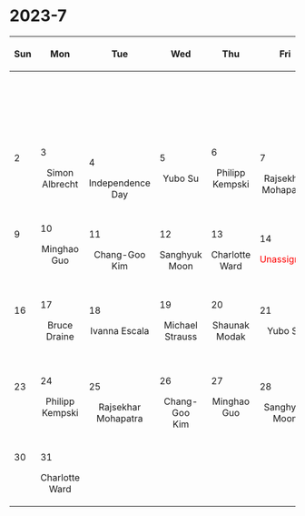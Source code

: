 # 2023-7

|<p>Sun</p>|<p>Mon</p>|<p>Tue</p>|<p>Wed</p>|<p>Thu</p>|<p>Fri</p>|<p>Sat</p>|
|:-:|:-:|:-:|:-:|:-:|:-:|:-:|
|<p><br/><br/></p> |<p><br/><br/></p> |<p><br/><br/></p> |<p><br/><br/></p> |<p><br/><br/></p> |<p><br/><br/></p> |<p align='left'>1</p><p><br/><br/></p>|
|<p align='left'>2</p><p><br/><br/></p>|<p align='left'>3</p><p>Simon Albrecht<br/><br/></p>|<p align='left'>4</p>Independence Day<br/>|<p align='left'>5</p><p>Yubo Su<br/><br/></p>|<p align='left'>6</p><p>Philipp Kempski<br/><br/></p>|<p align='left'>7</p><p>Rajsekhar<br/> Mohapatra</p>|<p align='left'>8</p><p><br/><br/></p>|
|<p align='left'>9</p><p><br/><br/></p>|<p align='left'>10</p><p>Minghao Guo<br/><br/></p>|<p align='left'>11</p><p>Chang-Goo<br/> Kim</p>|<p align='left'>12</p><p>Sanghyuk<br/> Moon</p>|<p align='left'>13</p><p>Charlotte<br/> Ward</p>|<p align='left'>14</p><span style='color:red'>Unassigned</span><br/><br/>|<p align='left'>15</p><p><br/><br/></p>|
|<p align='left'>16</p><p><br/><br/></p>|<p align='left'>17</p><p>Bruce Draine<br/><br/></p>|<p align='left'>18</p><p>Ivanna Escala<br/><br/></p>|<p align='left'>19</p><p>Michael Strauss<br/><br/></p>|<p align='left'>20</p><p>Shaunak Modak<br/><br/></p>|<p align='left'>21</p><p>Yubo Su<br/><br/></p>|<p align='left'>22</p><p><br/><br/></p>|
|<p align='left'>23</p><p><br/><br/></p>|<p align='left'>24</p><p>Philipp Kempski<br/><br/></p>|<p align='left'>25</p><p>Rajsekhar<br/> Mohapatra</p>|<p align='left'>26</p><p>Chang-Goo<br/> Kim</p>|<p align='left'>27</p><p>Minghao Guo<br/><br/></p>|<p align='left'>28</p><p>Sanghyuk<br/> Moon</p>|<p align='left'>29</p><p><br/><br/></p>|
|<p align='left'>30</p><p><br/><br/></p>|<p align='left'>31</p><p>Charlotte<br/> Ward</p>|<p><br/><br/></p> |<p><br/><br/></p> |<p><br/><br/></p> |<p><br/><br/></p> |<p><br/><br/></p> |
